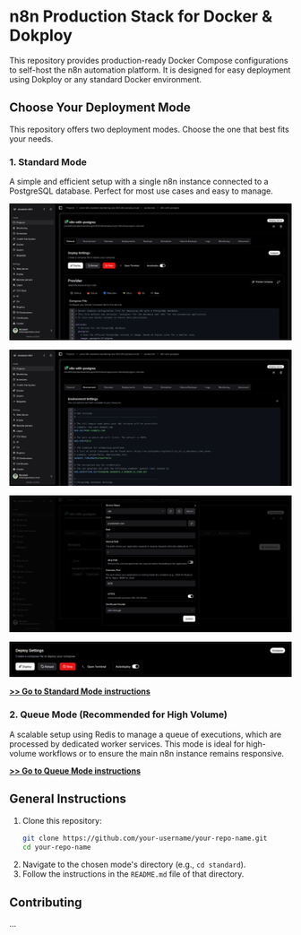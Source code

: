 # n8n Production Stack for Docker & Dokploy

This repository provides production-ready Docker Compose configurations to self-host the n8n automation platform. It is designed for easy deployment using Dokploy or any standard Docker environment.

## Choose Your Deployment Mode

This repository offers two deployment modes. Choose the one that best fits your needs.

### 1. Standard Mode

A simple and efficient setup with a single n8n instance connected to a PostgreSQL database. Perfect for most use cases and easy to manage.

![Standard Mode Deployment](./assets/zenploy-dokploy-docker-compose.png)

![Environment Settings](./assets/zenploy-dokploy-environment-settings.png)

![Domain Configuration](./assets/zenploy-dokploy-domains.png)

![Deploy](./assets/zenploy-dokploy-deploy.png)

**[>> Go to Standard Mode instructions](./standard/)**

### 2. Queue Mode (Recommended for High Volume)

A scalable setup using Redis to manage a queue of executions, which are processed by dedicated worker services. This mode is ideal for high-volume workflows or to ensure the main n8n instance remains responsive.

**[>> Go to Queue Mode instructions](./queue/)**

## General Instructions

1.  Clone this repository:
    ```bash
    git clone https://github.com/your-username/your-repo-name.git
    cd your-repo-name
    ```
2.  Navigate to the chosen mode's directory (e.g., `cd standard`).
3.  Follow the instructions in the `README.md` file of that directory.

## Contributing
...
